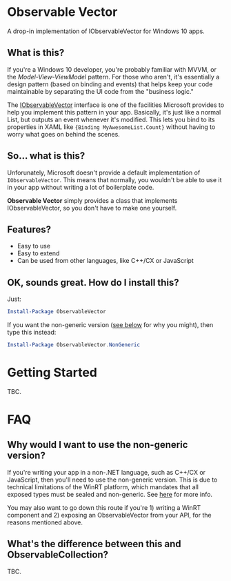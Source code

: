 # Observable Vector

A drop-in implementation of IObservableVector for Windows 10 apps.

## What is this?

If you're a Windows 10 developer, you're probably familiar with MVVM, or the *Model-View-ViewModel* pattern. For those who aren't, it's essentially a design pattern (based on binding and events) that helps keep your code maintainable by separating the UI code from the "business logic."

The [IObservableVector](https://msdn.microsoft.com/en-us/library/windows/apps/br226052.aspx) interface is one of the facilities Microsoft provides to help you implement this pattern in your app. Basically, it's just like a normal List, but outputs an event whenever it's modified. This lets you bind to its properties in XAML like `{Binding MyAwesomeList.Count}` without having to worry what goes on behind the scenes.

## So... what is this?

Unforunately, Microsoft doesn't provide a default implementation of `IObservableVector`. This means that normally, you wouldn't be able to use it in your app without writing a lot of boilerplate code.

**Observable Vector** simply provides a class that implements IObservableVector, so you don't have to make one yourself.

## Features?

- Easy to use
- Easy to extend
- Can be used from other languages, like C++/CX or JavaScript

## OK, sounds great. How do I install this?

Just:

```powershell
Install-Package ObservableVector
```

If you want the non-generic version ([see below](#why-would-i-want-to-use-the-non-generic-version) for why you might), then type this instead:

```powershell
Install-Package ObservableVector.NonGeneric
```

# Getting Started

TBC.

# FAQ

## Why would I want to use the non-generic version?

If you're writing your app in a non-.NET language, such as C++/CX or JavaScript, then you'll need to use the non-generic version. This is due to technical limitations of the WinRT platform, which mandates that all exposed types must be sealed and non-generic. See [here](http://stackoverflow.com/questions/9509099/winrt-reason-for-disallowing-custom-generic-types-or-interfaces) for more info.

You may also want to go down this route if you're 1) writing a WinRT component and 2) exposing an ObservableVector from your API, for the reasons mentioned above.

## What's the difference between this and ObservableCollection?

TBC.

